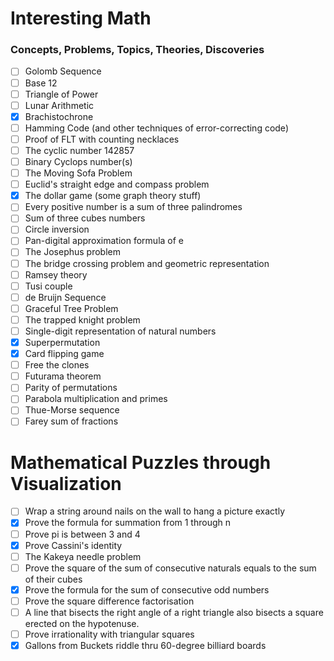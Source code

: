 # Interesting Math

### Concepts, Problems, Topics, Theories, Discoveries

- [ ] Golomb Sequence
- [ ] Base 12
- [ ] Triangle of Power
- [ ] Lunar Arithmetic
- [x] Brachistochrone
- [ ] Hamming Code (and other techniques of error-correcting code)
- [ ] Proof of FLT with counting necklaces
- [ ] The cyclic number 142857
- [ ] Binary Cyclops number(s)
- [ ] The Moving Sofa Problem
- [ ] Euclid's straight edge and compass problem
- [x] The dollar game (some graph theory stuff)
- [ ] Every positive number is a sum of three palindromes
- [ ] Sum of three cubes numbers
- [ ] Circle inversion
- [ ] Pan-digital approximation formula of e
- [ ] The Josephus problem
- [ ] The bridge crossing problem and geometric representation
- [ ] Ramsey theory
- [ ] Tusi couple
- [ ] de Bruijn Sequence
- [ ] Graceful Tree Problem
- [ ] The trapped knight problem
- [ ] Single-digit representation of natural numbers
- [x] Superpermutation
- [x] Card flipping game
- [ ] Free the clones
- [ ] Futurama theorem
- [ ] Parity of permutations
- [ ] Parabola multiplication and primes
- [ ] Thue-Morse sequence
- [ ] Farey sum of fractions

# Mathematical Puzzles through Visualization

- [ ] Wrap a string around nails on the wall to hang a picture exactly
- [x] Prove the formula for summation from 1 through n
- [ ] Prove pi is between 3 and 4
- [x] Prove Cassini's identity
- [ ] The Kakeya needle problem
- [ ] Prove the square of the sum of consecutive naturals equals to the sum of their cubes
- [x] Prove the formula for the sum of consecutive odd numbers
- [ ] Prove the square difference factorisation
- [ ] A line that bisects the right angle of a right triangle also bisects a square erected on the hypotenuse.
- [ ] Prove irrationality with triangular squares
- [x] Gallons from Buckets riddle thru 60-degree billiard boards
